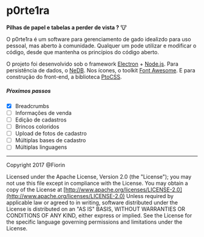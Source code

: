 # p0rte1ra

__Pilhas de papel e tabelas a perder de vista ?__ :cow:

O p0rte1ra é um software para gerenciamento de gado idealizdo para uso pessoal, mas aberto à comunidade. Qualquer um pode utilizar e modificar o código, desde que mantenha os princípios do código aberto.

O projeto foi desenvolvido sob o framework [Electron](https://electron.atom.io) + [Node.js](https://nodejs.org). Para persistência de dados, o [NeDB](https://github.com/louischatriot/nedb). Nos ícones, o toolkit [Font Awesome](http://fontawesome.io). E para construção do front-end, a biblioteca [PtoCSS](https://github.com/fiorin/ptocss). 

##### Pŕoximos passos
- [x] Breadcrumbs
- [ ] Informações de venda
- [ ] Edição de cadastros
- [ ] Brincos coloridos
- [ ] Upload de fotos de cadastro
- [ ] Múltiplas bases de cadastro
- [ ] Múltiplas linguagens

----------------------

Copyright 2017 @Fiorin

Licensed under the Apache License, Version 2.0 (the "License");
you may not use this file except in compliance with the License.
You may obtain a copy of the License at [http://www.apache.org/licenses/LICENSE-2.0](http://www.apache.org/licenses/LICENSE-2.0) Unless required by applicable law or agreed to in writing, software
distributed under the License is distributed on an "AS IS" BASIS,
WITHOUT WARRANTIES OR CONDITIONS OF ANY KIND, either express or implied.
See the License for the specific language governing permissions and
limitations under the License.

